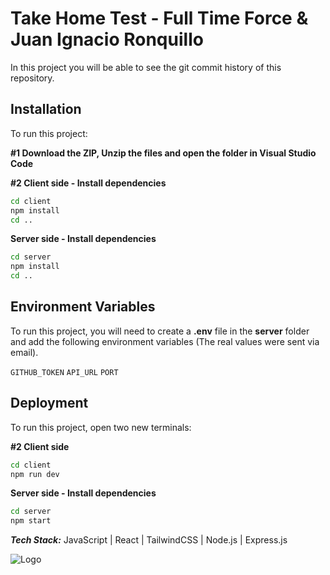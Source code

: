 
# Take Home Test - Full Time Force & Juan Ignacio Ronquillo

In this project you will be able to see the git commit history of this repository.




## Installation

To run this project:

**#1 Download the ZIP, Unzip the files and open the folder in Visual Studio Code**

**#2 Client side - Install dependencies**
```bash
cd client
npm install
cd ..
```

**Server side - Install dependencies**
```bash
cd server 
npm install
cd ..
```
    
## Environment Variables

To run this project, you will need to create a **.env** file in the **server** folder and add the following environment variables (The real values were sent via email).

`GITHUB_TOKEN`
`API_URL`
`PORT`


## Deployment

To run this project, open two new terminals:

**#2 Client side**
```bash
cd client
npm run dev
```

**Server side - Install dependencies**
```bash
cd server 
npm start
```







***Tech Stack:*** JavaScript | React | TailwindCSS | Node.js | Express.js

![Logo](https://i.postimg.cc/1tTwk5q7/fulltimeforcelogo.png)

